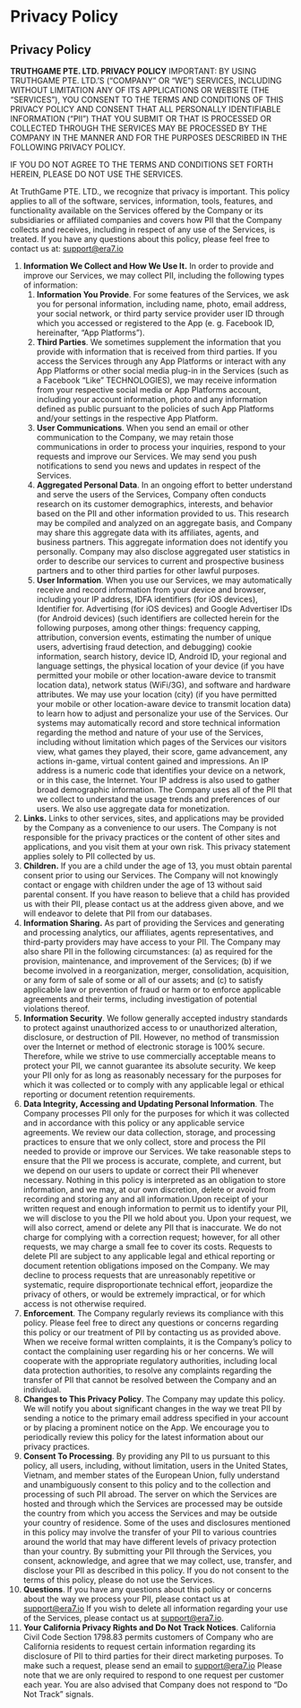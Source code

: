 # Privacy Policy

## **Privacy Policy**

**TRUTHGAME PTE. LTD. PRIVACY POLICY** IMPORTANT: BY USING TRUTHGAME PTE. LTD.’S (“COMPANY” OR “WE”) SERVICES, INCLUDING WITHOUT LIMITATION ANY OF ITS APPLICATIONS OR WEBSITE (THE “SERVICES”), YOU CONSENT TO THE TERMS AND CONDITIONS OF THIS PRIVACY POLICY AND CONSENT THAT ALL PERSONALLY IDENTIFIABLE INFORMATION (“PII”) THAT YOU SUBMIT OR THAT IS PROCESSED OR COLLECTED THROUGH THE SERVICES MAY BE PROCESSED BY THE COMPANY IN THE MANNER AND FOR THE PURPOSES DESCRIBED IN THE FOLLOWING PRIVACY POLICY.

IF YOU DO NOT AGREE TO THE TERMS AND CONDITIONS SET FORTH HEREIN, PLEASE DO NOT USE THE SERVICES.

At TruthGame PTE. LTD., we recognize that privacy is important. This policy applies to all of the software, services, information, tools, features, and functionality available on the Services offered by the Company or its subsidiaries or affiliated companies and covers how PII that the Company collects and receives, including in respect of any use of the Services, is treated. If you have any questions about this policy, please feel free to contact us at: [support@era7.io](mailto:support@era7.io)​

1. **Information We Collect and How We Use It.** In order to provide and improve our Services, we may collect PII, including the following types of information:
   1. **Information You Provide**. For some features of the Services, we ask you for personal information, including name, photo, email address, your social network, or third party service provider user ID through which you accessed or registered to the App (e. g. Facebook ID, hereinafter, “App Platforms”).
   2. **Third Parties**. We sometimes supplement the information that you provide with information that is received from third parties. If you access the Services through any App Platforms or interact with any App Platforms or other social media plug-in in the Services (such as a Facebook “Like” TECHNOLOGIES), we may receive information from your respective social media or App Platforms account, including your account information, photo and any information defined as public pursuant to the policies of such App Platforms and/your settings in the respective App Platform.
   3. **User Communications**. When you send an email or other communication to the Company, we may retain those communications in order to process your inquiries, respond to your requests and improve our Services. We may send you push notifications to send you news and updates in respect of the Services.
   4. **Aggregated Personal Data**. In an ongoing effort to better understand and serve the users of the Services, Company often conducts research on its customer demographics, interests, and behavior based on the PII and other information provided to us. This research may be compiled and analyzed on an aggregate basis, and Company may share this aggregate data with its affiliates, agents, and business partners. This aggregate information does not identify you personally. Company may also disclose aggregated user statistics in order to describe our services to current and prospective business partners and to other third parties for other lawful purposes.
   5. **User Information**. When you use our Services, we may automatically receive and record information from your device and browser, including your IP address, IDFA identifiers (for iOS devices), Identifier for. Advertising (for iOS devices) and Google Advertiser IDs (for Android devices) (such identifiers are collected herein for the following purposes, among other things: frequency capping, attribution, conversion events, estimating the number of unique users, advertising fraud detection, and debugging) cookie information, search history, device ID, Android ID, your regional and language settings, the physical location of your device (if you have permitted your mobile or other location-aware device to transmit location data), network status (WiFi/3G), and software and hardware attributes. We may use your location (city) (if you have permitted your mobile or other location-aware device to transmit location data) to learn how to adjust and personalize your use of the Services. Our systems may automatically record and store technical information regarding the method and nature of your use of the Services, including without limitation which pages of the Services our visitors view, what games they played, their score, game advancement, any actions in-game, virtual content gained and impressions. An IP address is a numeric code that identifies your device on a network, or in this case, the Internet. Your IP address is also used to gather broad demographic information. The Company uses all of the PII that we collect to understand the usage trends and preferences of our users. We also use aggregate data for monetization.
2. **Links.** Links to other services, sites, and applications may be provided by the Company as a convenience to our users. The Company is not responsible for the privacy practices or the content of other sites and applications, and you visit them at your own risk. This privacy statement applies solely to PII collected by us.
3. **Children.** If you are a child under the age of 13, you must obtain parental consent prior to using our Services. The Company will not knowingly contact or engage with children under the age of 13 without said parental consent. If you have reason to believe that a child has provided us with their PII, please contact us at the address given above, and we will endeavor to delete that PII from our databases.
4. &#x20;**Information Sharing.** As part of providing the Services and generating and processing analytics, our affiliates, agents representatives, and third-party providers may have access to your PII. The Company may also share PII in the following circumstances: (a) as required for the provision, maintenance, and improvement of the Services; (b) if we become involved in a reorganization, merger, consolidation, acquisition, or any form of sale of some or all of our assets; and (c) to satisfy applicable law or prevention of fraud or harm or to enforce applicable agreements and their terms, including investigation of potential violations thereof.
5. **Information Security**. We follow generally accepted industry standards to protect against unauthorized access to or unauthorized alteration, disclosure, or destruction of PII. However, no method of transmission over the Internet or method of electronic storage is 100% secure. Therefore, while we strive to use commercially acceptable means to protect your PII, we cannot guarantee its absolute security. We keep your PII only for as long as reasonably necessary for the purposes for which it was collected or to comply with any applicable legal or ethical reporting or document retention requirements.
6. **Data Integrity, Accessing and Updating Personal Information**. The Company processes PII only for the purposes for which it was collected and in accordance with this policy or any applicable service agreements. We review our data collection, storage, and processing practices to ensure that we only collect, store and process the PII needed to provide or improve our Services. We take reasonable steps to ensure that the PII we process is accurate, complete, and current, but we depend on our users to update or correct their PII whenever necessary. Nothing in this policy is interpreted as an obligation to store information, and we may, at our own discretion, delete or avoid from recording and storing any and all information.Upon receipt of your written request and enough information to permit us to identify your PII, we will disclose to you the PII we hold about you. Upon your request, we will also correct, amend or delete any PII that is inaccurate. We do not charge for complying with a correction request; however, for all other requests, we may charge a small fee to cover its costs. Requests to delete PII are subject to any applicable legal and ethical reporting or document retention obligations imposed on the Company. We may decline to process requests that are unreasonably repetitive or systematic, require disproportionate technical effort, jeopardize the privacy of others, or would be extremely impractical, or for which access is not otherwise required.
7. **Enforcement**. The Company regularly reviews its compliance with this policy. Please feel free to direct any questions or concerns regarding this policy or our treatment of PII by contacting us as provided above. When we receive formal written complaints, it is the Company’s policy to contact the complaining user regarding his or her concerns. We will cooperate with the appropriate regulatory authorities, including local data protection authorities, to resolve any complaints regarding the transfer of PII that cannot be resolved between the Company and an individual.
8. **Changes to This Privacy Policy**. The Company may update this policy. We will notify you about significant changes in the way we treat PII by sending a notice to the primary email address specified in your account or by placing a prominent notice on the App. We encourage you to periodically review this policy for the latest information about our privacy practices.
9. **Consent To Processing**. By providing any PII to us pursuant to this policy, all users, including, without limitation, users in the United States, Vietnam, and member states of the European Union, fully understand and unambiguously consent to this policy and to the collection and processing of such PII abroad. The server on which the Services are hosted and through which the Services are processed may be outside the country from which you access the Services and may be outside your country of residence. Some of the uses and disclosures mentioned in this policy may involve the transfer of your PII to various countries around the world that may have different levels of privacy protection than your country. By submitting your PII through the Services, you consent, acknowledge, and agree that we may collect, use, transfer, and disclose your PII as described in this policy. If you do not consent to the terms of this policy, please do not use the Services.
10. **Questions**. If you have any questions about this policy or concerns about the way we process your PII, please contact us at [support@era7.io](mailto:support@era7.io) If you wish to delete all information regarding your use of the Services, please contact us at [support@era7.io](mailto:support@era7.io).
11. **Your California Privacy Rights and Do Not Track Notices**. California Civil Code Section 1798.83 permits customers of Company who are California residents to request certain information regarding its disclosure of PII to third parties for their direct marketing purposes. To make such a request, please send an email to [support@era7.io](mailto:support@era7.io) Please note that we are only required to respond to one request per customer each year. You are also advised that Company does not respond to “Do Not Track” signals.
